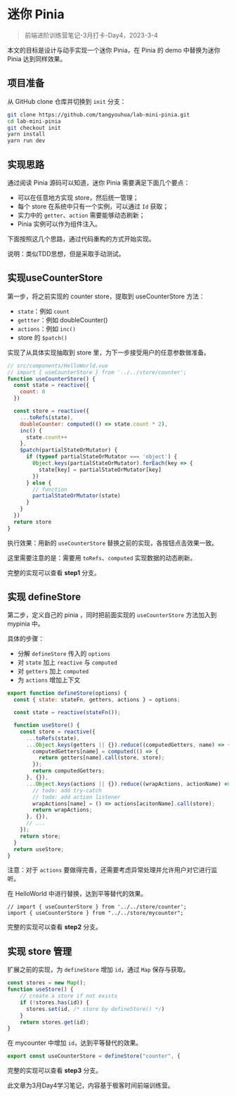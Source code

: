 # 迷你 Pinia

> 前端进阶训练营笔记-3月打卡-Day4，2023-3-4

本文的目标是设计与动手实现一个迷你 Pinia，在 Pinia 的 demo 中替换为迷你 Pinia 达到同样效果。

## 项目准备

从 GitHub clone 仓库并切换到 `init` 分支：

```Bash
git clone https://github.com/tangyouhua/lab-mini-pinia.git
cd lab-mini-pinia
git checkout init
yarn install
yarn run dev
```

## 实现思路

通过阅读 Pinia 源码可以知道，迷你 Pinia 需要满足下面几个要点：

- 可以在任意地方实现 store，然后统一管理；
- 每个 store 在系统中只有一个实例，可以通过 `Id` 获取；
- 实力中的 `getter`、`action` 需要能够动态刷新；
- Pinia 实例可以作为组件注入。

下面按照这几个思路，通过代码重构的方式开始实现。

说明：类似TDD思想，但是采取手动测试。

## 实现useCounterStore

第一步，将之前实现的 counter store，提取到 useCounterStore 方法：

- `state`：例如 `count`
- `gettter`：例如 doubleCounter()
- `actions`：例如 `inc()`
- store 的 `$patch()`

实现了从具体实现抽取到 store 里，为下一步接受用户的任意参数做准备。

```JavaScript
// src/components/HelloWorld.vue
// import { useCounterStore } from '../../store/counter';
function useCounterStore() {
  const state = reactive({
    count: 0
  })

  const store = reactive({
    ...toRefs(state),
    doubleCounter: computed(() => state.count * 2),
    inc() {
      state.count++
    },
    $patch(partialStateOrMutator) {
      if (typeof partialStateOrMutator === 'object') {
        Object.keys(partialStateOrMutator).forEach(key => {
          state[key] = partialStateOrMutator[key]
        })
      } else {
        // function 
        partialStateOrMutator(state)
      }
    }
  })
  return store
}
```

执行效果：用新的 `useCounterStore` 替换之前的实现，各按钮点击效果一致。

这里需要注意的是：需要用 `toRefs`、`computed` 实现数据的动态刷新。

完整的实现可以查看 **step1** 分支。

## 实现 defineStore

第二步，定义自己的 pinia ，同时把前面实现的 `useCounterStore` 方法加入到 mypinia 中。

具体的步骤：

- 分解 `defineStore` 传入的 `options`
- 对 `state` 加上 `reactive` 与 `computed`
- 对 `getters` 加上 `computed`
- 为 `actions` 增加上下文

```JavaScript
export function defineStore(options) {
  const { state: stateFn, getters, actions } = options;

  const state = reactive(stateFn());

  function useStore() {
    const store = reactive({
      ...toRefs(state),
      ...Object.keys(getters || {}).reduce((computedGetters, name) => {
        computedGetters[name] = computed(() => {
          return getters[name].call(store, store);
        });
        return computedGetters;
      }, {}),
      ...Object.keys(actions || {}).reduce((wrapActions, actionName) => {
        // todo: add try-catch
        // todo: add action listener
        wrapActions[name] = () => actions[acitonName].call(store);
        return wrapActions;
      }, {}),
      // ...
    });
    return store;
  }
  return useStore;
}
```

注意：对于 `actions`  要做得完善，还需要考虑异常处理并允许用户对它进行监听。

在 HelloWorld 中进行替换，达到平等替代的效果。

```Vue
// import { useCounterStore } from '../../store/counter';
import { useCounterStore } from "../../store/mycounter";
```

完整的实现可以查看 **step2** 分支。

## 实现 store 管理

扩展之前的实现，为 `defineStore` 增加 `id`，通过 `Map` 保存与获取。

```JavaScript
const stores = new Map();
function useStore() {
    // create a store if not exists
    if (!stores.has(id)) {
      stores.set(id, /* store by defineStore() */)
    }
    return stores.get(id);
}

```

在 mycounter 中增加 `id`，达到平等替代的效果。

```JavaScript
export const useCounterStore = defineStore("counter", {
```

完整的实现可以查看 **step3** 分支。

此文章为3月Day4学习笔记，内容基于极客时间前端训练营。
